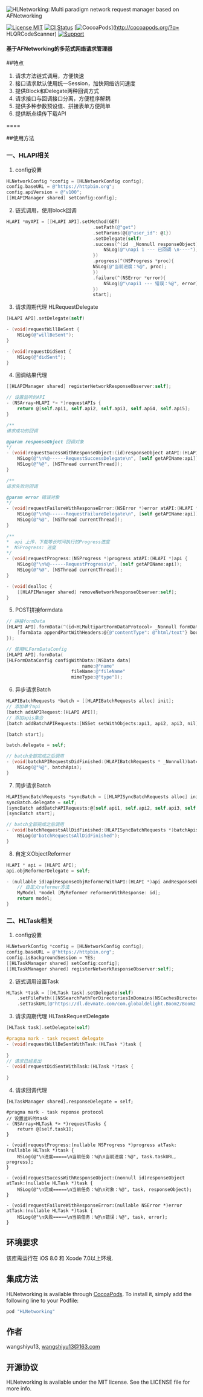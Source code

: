 ![HLNetworking: Multi paradigm network request manager based on AFNetworking](https://raw.githubusercontent.com/QianKun-HanLin/HLNetworking/master/loge.png)

[![License MIT](https://img.shields.io/badge/license-MIT-green.svg?style=flat)](https://github.com/wangshiyu13/HLQRCodeScanner/blob/master/LICENSE)
[![CI Status](https://img.shields.io/badge/build-1.0.8-brightgreen.svg)](https://travis-ci.org/wangshiyu13/HLQRCodeScanner)
[![CocoaPods](https://img.shields.io/badge/platform-iOS-lightgrey.svg)](http://cocoapods.org/?q= HLQRCodeScanner)
[![Support](https://img.shields.io/badge/support-iOS%208%2B-blue.svg)](https://www.apple.com/nl/ios/)
#### 基于AFNetworking的多范式网络请求管理器
##特点
1. 请求方法链式调用，方便快速
2. 接口请求默认使用统一Session，加快网络访问速度
3. 提供Block和Delegate两种回调方式
4. 请求接口与回调接口分离，方便程序解耦
5. 提供多种参数预设值、拼接表单方便简单
6. 提供断点续传下载API

====

##使用方法

### 一、HLAPI相关

1) config设置

```objective-c
HLNetworkConfig *config = [HLNetworkConfig config];
config.baseURL = @"https://httpbin.org";
config.apiVersion = @"v100";
[[HLAPIManager shared] setConfig:config];
```

2) 链式调用，使用block回调

```objective-c
HLAPI *myAPI = [[HLAPI API].setMethod(GET)
    							.setPath(@"get")
    							.setParams(@{@"user_id": @1})
    							.setDelegate(self)
    							.success(^(id  _Nonnull responseObject) {
        							NSLog(@"\napi 1 --- 已回调 \n----");
    							})
    							.progress(^(NSProgress *proc){
        						NSLog(@"当前进度：%@", proc);
    							})
    							.failure(^(NSError *error){
        							NSLog(@"\napi1 --- 错误：%@", error);
    							})
                				start];
```

3) 请求周期代理 HLRequestDelegate

```objective-c
[HLAPI API].setDelegate(self)

- (void)requestWillBeSent {
    NSLog(@"willBeSent");
}

- (void)requestDidSent {
    NSLog(@"didSent");
}
```

4) 回调结果代理

```objective-c
[[HLAPIManager shared] registerNetworkResponseObserver:self];

// 设置监听的API
- (NSArray<HLAPI *> *)requestAPIs {
    return @[self.api1, self.api2, self.api3, self.api4, self.api5];
}

/**
请求成功的回调

@param responseObject 回调对象
*/
- (void)requestSucessWithResponseObject:(id)responseObject atAPI:(HLAPI *)api {
    NSLog(@"\n%@------RequestSuccessDelegate\n", [self getAPIName:api]);
    NSLog(@"%@", [NSThread currentThread]);
}

/**
请求失败的回调

@param error 错误对象
*/
- (void)requestFailureWithResponseError:(NSError *)error atAPI:(HLAPI *)api {
    NSLog(@"\n%@------RequestFailureDelegate\n", [self getAPIName:api]);
    NSLog(@"%@", [NSThread currentThread]);
}

/**
*  api 上传、下载等长时间执行的Progress进度
*  NSProgress: 进度
*/
- (void)requestProgress:(NSProgress *)progress atAPI:(HLAPI *)api {
    NSLog(@"\n%@------RequestProgress\n", [self getAPIName:api]);
    NSLog(@"%@", [NSThread currentThread]);
}

- (void)dealloc {
    [[HLAPIManager shared] removeNetworkResponseObserver:self];
}
```

5) POST拼接formdata

```objective-c
// 拼接formData
[HLAPI API].formData(^(id<HLMultipartFormDataProtocol> _Nonnull formData) {
    [formData appendPartWithHeaders:@{@"contentType": @"html/text"} body:[NSData data]];
});

// 使用HLFormDataConfig
[HLAPI API].formData(
[HLFormDataConfig configWithData:[NSData data]
                            name:@"name"
                        fileName:@"fileName"
                        mimeType:@"type"]);
```

6) 异步请求Batch

```objective-c
HLAPIBatchRequests *batch = [[HLAPIBatchRequests alloc] init];
// 添加单个api
[batch addAPIRequest:[HLAPI API]];
// 添加apis集合
[batch addBatchAPIRequests:[NSSet setWithObjects:api1, api2, api3, nil]];

[batch start];

batch.delegate = self;

// batch全部完成之后调用 
- (void)batchAPIRequestsDidFinished:(HLAPIBatchRequests * _Nonnull)batchApis {
    NSLog(@"%@", batchApis);
}
```

7) 同步请求Batch

```objective-c
HLAPISyncBatchRequests *syncBatch = [[HLAPISyncBatchRequests alloc] init];
syncBatch.delegate = self;
[syncBatch addBatchAPIRequests:@[self.api1, self.api2, self.api3, self.api4, self.api5]];
[syncBatch start];

// batch全部完成之后调用 
- (void)batchRequestsAllDidFinished:(HLAPISyncBatchRequests *)batchApis {
    NSLog(@"batchRequestsAllDidFinished");
}
```

8) 自定义ObjectReformer

```objective-c
HLAPI * api = [HLAPI API];
api.objReformerDelegate = self;

- (nullable id)apiResponseObjReformerWithAPI:(HLAPI *)api andResponseObject:(id)responseObject andError:(NSError * _Nullable)error {
    // 自定义reformer方法
    MyModel *model [MyReformer reformerWithResponse: id];
    return model;
}
```

### 二、HLTask相关

1) config设置

```objective-c
HLNetworkConfig *config = [HLNetworkConfig config];
config.baseURL = @"https://httpbin.org";
config.isBackgroundSession = YES;
[[HLTaskManager shared] setConfig:config];
[[HLTaskManager shared] registerNetworkResponseObserver:self];
```

2) 链式调用设置Task

```objective-c
HLTask *task = [[HLTask task].setDelegate(self)
    .setFilePath([[NSSearchPathForDirectoriesInDomains(NSCachesDirectory, NSUserDomainMask, YES) lastObject] stringByAppendingPathComponent:@"Boom2.dmg"])
    .setTaskURL(@"https://dl.devmate.com/com.globaldelight.Boom2/Boom2.dmg") start];
```

3) 请求周期代理 HLTaskRequestDelegate

```objective-c
[HLTask task].setDelegate(self)

#pragma mark - task request delegate
- (void)requestWillBeSentWithTask:(HLTask *)task {
    
}
// 请求已经发出
- (void)requestDidSentWithTask:(HLTask *)task {
    
}
```

4) 请求回调代理

```
[HLTaskManager shared].responseDelegate = self;

#pragma mark - task reponse protocol
// 设置监听的task
- (NSArray<HLTask *> *)requestTasks {
    return @[self.task1];
}

- (void)requestProgress:(nullable NSProgress *)progress atTask:(nullable HLTask *)task {
    NSLog(@"\n进度=====\n当前任务：%@\n当前进度：%@", task.taskURL, progress);
}

- (void)requestSucessWithResponseObject:(nonnull id)responseObject atTask:(nullable HLTask *)task {
    NSLog(@"\n完成=====\n当前任务：%@\n对象：%@", task, responseObject);
}

- (void)requestFailureWithResponseError:(nullable NSError *)error atTask:(nullable HLTask *)task {
    NSLog(@"\n失败=====\n当前任务：%@\n错误：%@", task, error);
}
```

## 环境要求

该库需运行在 iOS 8.0 和 Xcode 7.0以上环境.

## 集成方法

HLNetworking is available through [CocoaPods](http://cocoapods.org). To install
it, simply add the following line to your Podfile:

```ruby
pod "HLNetworking"
```

## 作者

wangshiyu13, wangshiyu13@163.com

## 开源协议

HLNetworking is available under the MIT license. See the LICENSE file for more info.
